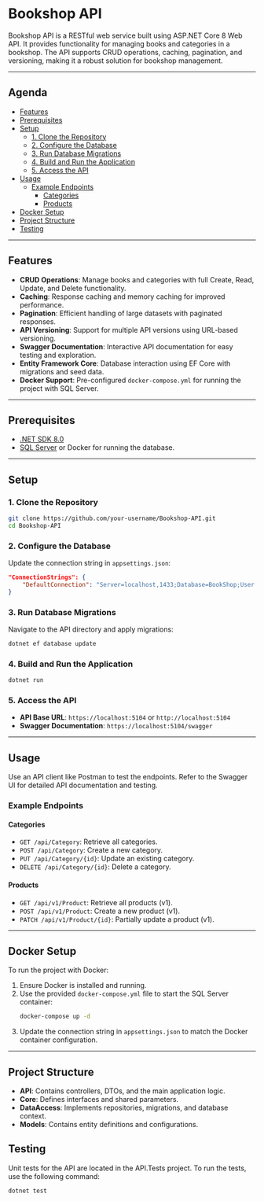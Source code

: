 # Bookshop API

Bookshop API is a RESTful web service built using ASP.NET Core 8 Web API. It provides functionality for managing books and categories in a bookshop. The API supports CRUD operations, caching, pagination, and versioning, making it a robust solution for bookshop management.

---

## Agenda

- [Features](#features)
- [Prerequisites](#prerequisites)
- [Setup](#setup)
  - [1. Clone the Repository](#1-clone-the-repository)
  - [2. Configure the Database](#2-configure-the-database)
  - [3. Run Database Migrations](#3-run-database-migrations)
  - [4. Build and Run the Application](#4-build-and-run-the-application)
  - [5. Access the API](#5-access-the-api)
- [Usage](#usage)
  - [Example Endpoints](#example-endpoints)
    - [Categories](#categories)
    - [Products](#products)
- [Docker Setup](#docker-setup)
- [Project Structure](#project-structure)
- [Testing](#testing)

---

## Features

- **CRUD Operations**: Manage books and categories with full Create, Read, Update, and Delete functionality.
- **Caching**: Response caching and memory caching for improved performance.
- **Pagination**: Efficient handling of large datasets with paginated responses.
- **API Versioning**: Support for multiple API versions using URL-based versioning.
- **Swagger Documentation**: Interactive API documentation for easy testing and exploration.
- **Entity Framework Core**: Database interaction using EF Core with migrations and seed data.
- **Docker Support**: Pre-configured `docker-compose.yml` for running the project with SQL Server.

---

## Prerequisites

- [.NET SDK 8.0](https://dotnet.microsoft.com/download/dotnet/8.0)
- [SQL Server](https://www.microsoft.com/en-us/sql-server/sql-server-downloads) or Docker for running the database.

---

## Setup

### 1. Clone the Repository
```bash
git clone https://github.com/your-username/Bookshop-API.git
cd Bookshop-API
```

### 2. Configure the Database
Update the connection string in `appsettings.json`:
```json
"ConnectionStrings": {
    "DefaultConnection": "Server=localhost,1433;Database=BookShop;User Id=sa;Password=Your_password123;TrustServerCertificate=True;"
}
```

### 3. Run Database Migrations
Navigate to the API directory and apply migrations:
```bash
dotnet ef database update
```

### 4. Build and Run the Application
```bash
dotnet run
```

### 5. Access the API
- **API Base URL**: `https://localhost:5104` or `http://localhost:5104`
- **Swagger Documentation**: `https://localhost:5104/swagger`

---

## Usage

Use an API client like Postman to test the endpoints. Refer to the Swagger UI for detailed API documentation and testing.

### Example Endpoints

#### Categories
- `GET /api/Category`: Retrieve all categories.
- `POST /api/Category`: Create a new category.
- `PUT /api/Category/{id}`: Update an existing category.
- `DELETE /api/Category/{id}`: Delete a category.

#### Products
- `GET /api/v1/Product`: Retrieve all products (v1).
- `POST /api/v1/Product`: Create a new product (v1).
- `PATCH /api/v1/Product/{id}`: Partially update a product (v1).

---

## Docker Setup

To run the project with Docker:

1. Ensure Docker is installed and running.
2. Use the provided `docker-compose.yml` file to start the SQL Server container:
   ```bash
   docker-compose up -d
   ```
3. Update the connection string in `appsettings.json` to match the Docker container configuration.

---

## Project Structure

- **API**: Contains controllers, DTOs, and the main application logic.
- **Core**: Defines interfaces and shared parameters.
- **DataAccess**: Implements repositories, migrations, and database context.
- **Models**: Contains entity definitions and configurations.

## Testing

Unit tests for the API are located in the API.Tests project. To run the tests, use the following command:

```bash
dotnet test
```